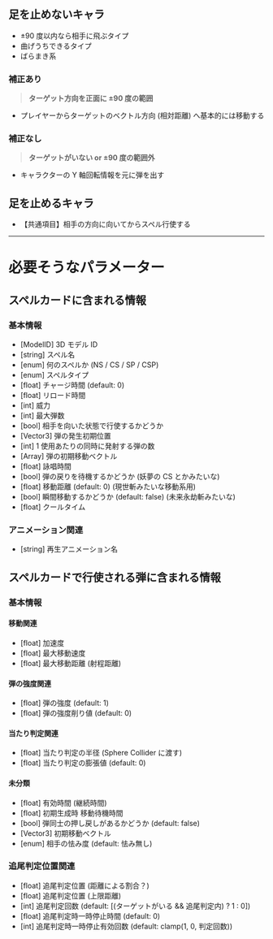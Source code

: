 ## 足を止めないキャラ

- ±90 度以内なら相手に飛ぶタイプ
- 曲げうちできるタイプ
- ばらまき系

### 補正あり

> **ターゲット方向を正面に ±90 度の範囲**

- プレイヤーからターゲットのベクトル方向 (相対距離) へ基本的には移動する

### 補正なし

> **ターゲットがいない or ±90 度の範囲外**

- キャラクターの Y 軸回転情報を元に弾を出す

## 足を止めるキャラ

- 【共通項目】相手の方向に向いてからスペル行使する

---

# 必要そうなパラメーター

## スペルカードに含まれる情報

### 基本情報

- [ModelID] 3D モデル ID
- [string] スペル名
- [enum] 何のスペルか (NS / CS / SP / CSP)
- [enum] スペルタイプ
- [float] チャージ時間 (default: 0)
- [float] リロード時間
- [int] 威力
- [int] 最大弾数
- [bool] 相手を向いた状態で行使するかどうか
- [Vector3] 弾の発生初期位置
- [int] 1 使用あたりの同時に発射する弾の数
- [Array<float>] 弾の初期移動ベクトル
- [float] 詠唱時間
- [bool] 弾の戻りを待機するかどうか (妖夢の CS とかみたいな)
- [float] 移動距離 (default: 0) (現世斬みたいな移動系用)
- [bool] 瞬間移動するかどうか (default: false) (未来永劫斬みたいな)
- [float] クールタイム

### アニメーション関連

- [string] 再生アニメーション名

## スペルカードで行使される弾に含まれる情報

### 基本情報

#### 移動関連

- [float] 加速度
- [float] 最大移動速度
- [float] 最大移動距離 (射程距離)

#### 弾の強度関連

- [float] 弾の強度 (default: 1)
- [float] 弾の強度削り値 (default: 0)

#### 当たり判定関連

- [float] 当たり判定の半径 (Sphere Collider に渡す)
- [float] 当たり判定の膨張値 (default: 0)

#### 未分類

- [float] 有効時間 (継続時間)
- [float] 初期生成時 移動待機時間
- [bool] 弾同士の押し戻しがあるかどうか (default: false)
- [Vector3] 初期移動ベクトル
- [enum] 相手の怯み度 (default: 怯み無し)

### 追尾判定位置関連

- [float] 追尾判定位置 (距離による割合？)
- [float] 追尾判定位置 (上限距離)
- [int] 追尾判定回数 (default: [(ターゲットがいる && 追尾判定内) ? 1 : 0])
- [float] 追尾判定時一時停止時間 (default: 0)
- [int] 追尾判定時一時停止有効回数 (default: clamp(1, 0, 判定回数))
